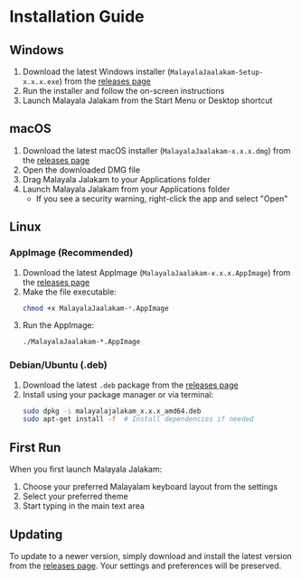 # Installation Guide

## Windows

1. Download the latest Windows installer (`MalayalaJaalakam-Setup-x.x.x.exe`) from the [releases page](https://github.com/ameenvga/MJoffline/releases)
2. Run the installer and follow the on-screen instructions
3. Launch Malayala Jalakam from the Start Menu or Desktop shortcut

## macOS

1. Download the latest macOS installer (`MalayalaJaalakam-x.x.x.dmg`) from the [releases page](https://github.com/ameenvga/MJoffline/releases)
2. Open the downloaded DMG file
3. Drag Malayala Jalakam to your Applications folder
4. Launch Malayala Jalakam from your Applications folder
   - If you see a security warning, right-click the app and select "Open"

## Linux

### AppImage (Recommended)
1. Download the latest AppImage (`MalayalaJaalakam-x.x.x.AppImage`) from the [releases page](https://github.com/ameenvga/MJoffline/releases)
2. Make the file executable:
   ```bash
   chmod +x MalayalaJaalakam-*.AppImage
   ```
3. Run the AppImage:
   ```bash
   ./MalayalaJaalakam-*.AppImage
   ```

### Debian/Ubuntu (.deb)
1. Download the latest `.deb` package from the [releases page](https://github.com/ameenvga/MJoffline/releases)
2. Install using your package manager or via terminal:
   ```bash
   sudo dpkg -i malayalajalakam_x.x.x_amd64.deb
   sudo apt-get install -f  # Install dependencies if needed
   ```

## First Run

When you first launch Malayala Jalakam:

1. Choose your preferred Malayalam keyboard layout from the settings
2. Select your preferred theme
3. Start typing in the main text area

## Updating

To update to a newer version, simply download and install the latest version from the [releases page](https://github.com/ameenvga/MJoffline/releases). Your settings and preferences will be preserved.
